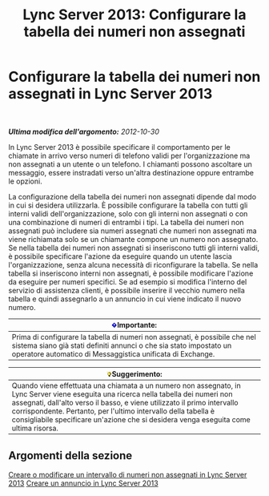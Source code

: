 ﻿---
title: 'Lync Server 2013: Configurare la tabella dei numeri non assegnati'
TOCTitle: Configurare la tabella dei numeri non assegnati
ms:assetid: eaa01986-e92f-4328-acf6-4e46c4306a04
ms:mtpsurl: https://technet.microsoft.com/it-it/library/Gg399053(v=OCS.15)
ms:contentKeyID: 49302379
ms.date: 08/24/2015
mtps_version: v=OCS.15
ms.translationtype: HT
---

# Configurare la tabella dei numeri non assegnati in Lync Server 2013

 

_**Ultima modifica dell'argomento:** 2012-10-30_

In Lync Server 2013 è possibile specificare il comportamento per le chiamate in arrivo verso numeri di telefono validi per l'organizzazione ma non assegnati a un utente o un telefono. I chiamanti possono ascoltare un messaggio, essere instradati verso un'altra destinazione oppure entrambe le opzioni.

La configurazione della tabella dei numeri non assegnati dipende dal modo in cui si desidera utilizzarla. È possibile configurare la tabella con tutti gli interni validi dell'organizzazione, solo con gli interni non assegnati o con una combinazione di numeri di entrambi i tipi. La tabella dei numeri non assegnati può includere sia numeri assegnati che numeri non assegnati ma viene richiamata solo se un chiamante compone un numero non assegnato. Se nella tabella dei numeri non assegnati si inseriscono tutti gli interni validi, è possibile specificare l'azione da eseguire quando un utente lascia l'organizzazione, senza alcuna necessità di riconfigurare la tabella. Se nella tabella si inseriscono interni non assegnati, è possibile modificare l'azione da eseguire per numeri specifici. Se ad esempio si modifica l'interno del servizio di assistenza clienti, è possibile inserire il vecchio numero nella tabella e quindi assegnarlo a un annuncio in cui viene indicato il nuovo numero.

<table>
<thead>
<tr class="header">
<th><img src="images/Gg412908.important(OCS.15).gif" title="important" alt="important" />Importante:</th>
</tr>
</thead>
<tbody>
<tr class="odd">
<td>Prima di configurare la tabella di numeri non assegnati, è possibile che nel sistema siano già stati definiti annunci o che sia stato impostato un operatore automatico di Messaggistica unificata di Exchange.</td>
</tr>
</tbody>
</table>


<table>
<thead>
<tr class="header">
<th><img src="images/Gg398201.tip(OCS.15).gif" title="tip" alt="tip" />Suggerimento:</th>
</tr>
</thead>
<tbody>
<tr class="odd">
<td>Quando viene effettuata una chiamata a un numero non assegnato, in Lync Server viene eseguita una ricerca nella tabella dei numeri non assegnati, dall'alto verso il basso, e viene utilizzato il primo intervallo corrispondente. Pertanto, per l'ultimo intervallo della tabella è consigliabile specificare un'azione che si desidera venga eseguita come ultima risorsa.</td>
</tr>
</tbody>
</table>


## Argomenti della sezione

[Creare o modificare un intervallo di numeri non assegnati in Lync Server 2013](lync-server-2013-create-or-modify-an-unassigned-number-range.md) [Creare un annuncio in Lync Server 2013](lync-server-2013-create-an-announcement.md)

